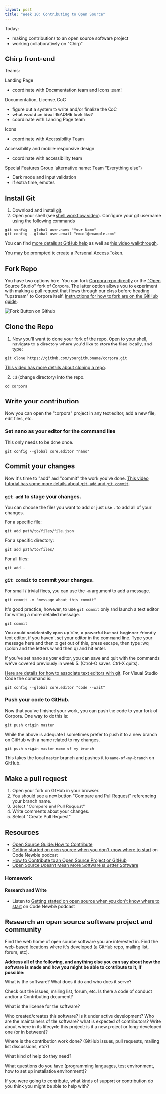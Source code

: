```yaml
---
layout: post
title: "Week 10: Contributing to Open Source"
---
```


Today:
- making contributions to an open source software project
- working collaboratively on "Chirp"

## Chirp front-end

Teams:

Landing Page 
* coordinate with Documentation team and Icons team!

Documentation, License, CoC 
* figure out a system to write and/or finalize the CoC
* what would an ideal README look like? 
* coordinate with Landing Page team

Icons 
* coordinate with Accessibility Team

Accessibility and mobile-responsive design 
* coordinate with accessibility team

Special Features Group  (alternative name: Team "Everything else")
* Dark mode and input validation
* if extra time, emotes!

## Install Git

1. Download and install [git](https://git-scm.com/).
2. Open your shell (see [shell workflow video](https://youtu.be/FnkkzgYuXUM?list=PLRqwX-V7Uu6Zu_uqEA6NqhLzKLACwU74X)). Configure your git username using the following commands

```
git config --global user.name "Your Name"
git config --global user.email "email@example.com"
```

You can find [more details at GitHub help](https://help.github.com/articles/setting-your-username-in-git/) as well as [this video walkthrough](https://youtu.be/_sLgRBrZh6o?list=PLRqwX-V7Uu6Zu_uqEA6NqhLzKLACwU74X).

You may be prompted to create a [Personal Access Token](https://docs.github.com/en/authentication/keeping-your-account-and-data-secure/creating-a-personal-access-token).

## Fork Repo

You have two options here. You can fork [Corpora repo directly](https://github.com/dariusk/corpora) or the ["Open Source Studio" fork of Corpora](https://github.com/Open-Source-Studio-at-ITP/corpora). The latter option allows you to experiment with making a pull request that flows through our class before heading "upstream" to Corpora itself. [Instructions for how to fork are on the GitHub guide](https://guides.github.com/activities/forking/).

![Fork Button on Github](https://github-images.s3.amazonaws.com/help/bootcamp/Bootcamp-Fork.png)

## Clone the Repo

1. Now you'll want to clone your fork of the repo. Open to your shell, navigate to a directory where you'd like to store the files locally, and type:

```
git clone https://github.com/yourgithubname/corpora.git
```

[This video has more details about cloning a repo](https://youtu.be/yXT1ElMEkW8?list=PLRqwX-V7Uu6ZF9C0YMKuns9sLDzK6zoiV).

2. `cd` (change directory) into the repo.

```
cd corpora
```


## Write your contribution

Now you can open the "corpora" project in any text editor, add a new file, edit files, etc.

### Set nano as your editor for the command line

This only needs to be done once.

```
git config --global core.editor "nano"
```

## Commit your changes

Now it's time to "add" and "commit" the work you've done. [This video tutorial has some more details about `git add` and `git commit`](https://youtu.be/9p2d-CuVlgc?list=PLRqwX-V7Uu6ZF9C0YMKuns9sLDzK6zoiV).

###  `git add` to stage your changes.

You can choose the files you want to add or just use `.` to add all of your changes.

For a specific file:
```
git add path/to/files/file.json
```

For a specific directory:
```
git add path/to/files/
```

For all files:
```
git add .
```

###  `git commit` to commit your changes.

For small / trivial fixes, you can use the `-m` argument to add a message.

```
git commit -m "message about this commit"
```

It's good practice, however, to use `git commit` only and launch a text editor for writing a more detailed message.

```
git commit
```

You could accidentally open up Vim, a powerful but not-beginner-friendly text editor, if you haven't set your editor in the command line. Type your message here and then to get out of this, press escape, then type :wq   (colon and the letters w and then q) and hit enter.

If you've set nano as your editor, you can save and quit with the commands we've covered previously in week 5. (Ctrol-O saves, Ctrl-X quits).

[Here are details for how to associate text editors with git](https://help.github.com/articles/associating-text-editors-with-git/). For Visual Studio Code the command is:

```
git config --global core.editor "code --wait"
```

### Push your code to GitHub.

Now that you've finished your work, you can push the code to your fork of Corpora. One way to do this is:

```
git push origin master
```

While the above is adequate I sometimes prefer to push it to a new branch on GitHub with a name related to my changes.

```
git push origin master:name-of-my-branch
```

This takes the local `master` branch and pushes it to `name-of-my-branch` on GitHub.

## Make a pull request

1. Open your fork on GitHub in your browser.
2. You should see a new button "Compare and Pull Request" referencing your branch name.
3. Select "Compare and Pull Request"
4. Write comments about your changes.
5. Select "Create Pull Request"

## Resources

- [Open Source Guide: How to Contribute](https://opensource.guide/how-to-contribute/)
- [Getting started on open source when you don't know where to start](https://www.codenewbie.org/podcast/getting-started-on-open-source-when-you-don-t-know-where-to-start) on Code Newbie podcast
- [How to Contribute to an Open Source Project on GitHub](https://egghead.io/courses/how-to-contribute-to-an-open-source-project-on-github)
- [Open Source Doesn't Mean More Software is Better Software](https://www.wired.com/story/more-software-isnt-better-software/)

### Homework

#### Research and Write


- Listen to [Getting started on open source when you don't know where to start](https://www.codenewbie.org/podcast/getting-started-on-open-source-when-you-don-t-know-where-to-start) on Code Newbie podcast

## Research an open source software project and community

Find the web home of open source software you are interested in. Find the web-based locations where it's developed (a GitHub repo, mailing list, forum, etc).

**Address all of the following, and anything else you can say about how the software is made and how you might be able to contribute to it, if possible:**

What is the software? What does it do and who does it serve?

Check out the issues, mailing list, forum, etc. Is there a code of conduct and/or a Contributing document? 

What is the license for the software?

Who created/creates this software? Is it under active development? Who are the maintainers of the software? what is expected of contributors? Write about where in its lifecycle this project: is it a new project or long-developed one (or in between)?

Where is the contribution work done? (GitHub issues, pull requests, mailing list discussions, etc?)

What kind of help do they need? 

What questions do you have (programming languages, test environment, how to set up installation environment)?

If you were going to contribute, what kinds of support or contribution do you think you might be able to help with?
